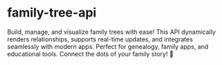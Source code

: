 # family-tree-api
Build, manage, and visualize family trees with ease! This API dynamically renders relationships, supports real-time updates, and integrates seamlessly with modern apps. Perfect for genealogy, family apps, and educational tools. Connect the dots of your family story! 🚀
